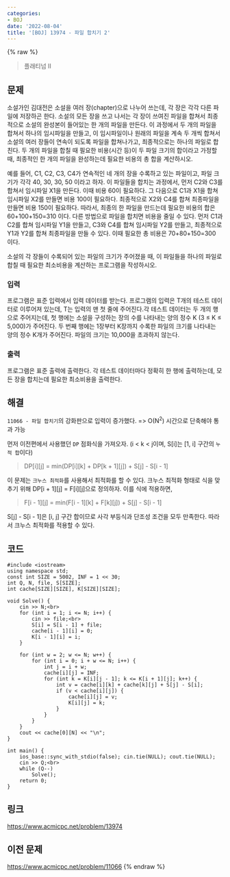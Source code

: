 ```yaml
---
categories:
- BOJ
date: '2022-08-04'
title: '[BOJ] 13974 - 파일 합치기 2'
---
```


{% raw %}
> 플래티넘 II<br>

## 문제
소설가인 김대전은 소설을 여러 장(chapter)으로 나누어 쓰는데, 각 장은 각각 다른 파일에 저장하곤 한다. 소설의 모든 장을 쓰고 나서는 각 장이 쓰여진 파일을 합쳐서 최종적으로 소설의 완성본이 들어있는 한 개의 파일을 만든다. 이 과정에서 두 개의 파일을 합쳐서 하나의 임시파일을 만들고, 이 임시파일이나 원래의 파일을 계속 두 개씩 합쳐서 소설의 여러 장들이 연속이 되도록 파일을 합쳐나가고, 최종적으로는 하나의 파일로 합친다. 두 개의 파일을 합칠 때 필요한 비용(시간 등)이 두 파일 크기의 합이라고 가정할 때, 최종적인 한 개의 파일을 완성하는데 필요한 비용의 총 합을 계산하시오.

예를 들어, C1, C2, C3, C4가 연속적인 네 개의 장을 수록하고 있는 파일이고, 파일 크기가 각각 40, 30, 30, 50 이라고 하자. 이 파일들을 합치는 과정에서, 먼저 C2와 C3를 합쳐서 임시파일 X1을 만든다. 이때 비용 60이 필요하다. 그 다음으로 C1과 X1을 합쳐 임시파일 X2를 만들면 비용 100이 필요하다. 최종적으로 X2와 C4를 합쳐 최종파일을 만들면 비용 150이 필요하다. 따라서, 최종의 한 파일을 만드는데 필요한 비용의 합은 60+100+150=310 이다. 다른 방법으로 파일을 합치면 비용을 줄일 수 있다. 먼저 C1과 C2를 합쳐 임시파일 Y1을 만들고, C3와 C4를 합쳐 임시파일 Y2를 만들고, 최종적으로 Y1과 Y2를 합쳐 최종파일을 만들 수 있다. 이때 필요한 총 비용은 70+80+150=300 이다.

소설의 각 장들이 수록되어 있는 파일의 크기가 주어졌을 때, 이 파일들을 하나의 파일로 합칠 때 필요한 최소비용을 계산하는 프로그램을 작성하시오.

### 입력
프로그램은 표준 입력에서 입력 데이터를 받는다. 프로그램의 입력은 T개의 테스트 데이터로 이루어져 있는데, T는 입력의 맨 첫 줄에 주어진다.각 테스트 데이터는 두 개의 행으로 주어지는데, 첫 행에는 소설을 구성하는 장의 수를 나타내는 양의 정수 K (3 ≤ K ≤ 5,000)가 주어진다. 두 번째 행에는 1장부터 K장까지 수록한 파일의 크기를 나타내는 양의 정수 K개가 주어진다. 파일의 크기는 10,000을 초과하지 않는다.

### 출력
프로그램은 표준 출력에 출력한다. 각 테스트 데이터마다 정확히 한 행에 출력하는데, 모든 장을 합치는데 필요한 최소비용을 출력한다.

## 해결
`11066 - 파일 합치기`의 강화판으로 입력이 증가했다. => O(N<sup>2</sup>) 시간으로 단축해야 통과 가능<br>

먼저 이전편에서 사용했던 `DP` 점화식을 가져오자. (i < k < j이며, S[i]는 [1, i] 구간의 `누적 합`이다)
> DP[i][j] = min(DP[i][k] + DP[k + 1][j]) + S[j] - S[i - 1]<br>

이 문제는 `크누스 최적화`를 사용해서 최적화를 할 수 있다. 크누스 최적화 형태로 식을 맞추기 위해 DP[i + 1][j] = F[i][j]으로 정의하자. 이를 식에 적용하면,
> F[i - 1][j] = min(F[i - 1][k] + F[k][j]) + S[j] - S[i - 1]<br>

S[j] - S[i - 1]은 [i, j] 구간 합이므로 사각 부등식과 단조성 조건을 모두 만족한다. 따라서 크누스 최적화를 적용할 수 있다.

## 코드
```
#include <iostream>
using namespace std;
const int SIZE = 5002, INF = 1 << 30;
int Q, N, file, S[SIZE];
int cache[SIZE][SIZE], K[SIZE][SIZE];

void Solve() {
	cin >> N;<br>
	for (int i = 1; i <= N; i++) {
		cin >> file;<br>
		S[i] = S[i - 1] + file;
		cache[i - 1][i] = 0;
		K[i - 1][i] = i;
	}

	for (int w = 2; w <= N; w++) {
		for (int i = 0; i + w <= N; i++) {
			int j = i + w;
			cache[i][j] = INF;
			for (int k = K[i][j - 1]; k <= K[i + 1][j]; k++) {
				int v = cache[i][k] + cache[k][j] + S[j] - S[i];
				if (v < cache[i][j]) {
					cache[i][j] = v;
					K[i][j] = k;
				}
			}
		}
	}
	cout << cache[0][N] << "\n";
}

int main() {
	ios_base::sync_with_stdio(false); cin.tie(NULL); cout.tie(NULL);
	cin >> Q;<br>
	while (Q--)
		Solve();
	return 0;
}
```

## 링크
https://www.acmicpc.net/problem/13974

## 이전 문제
https://www.acmicpc.net/problem/11066
{% endraw %}